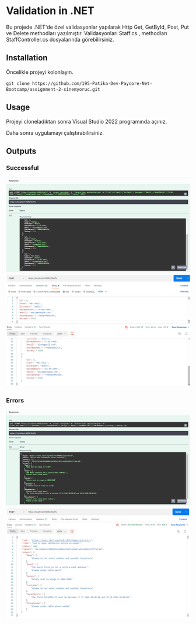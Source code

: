 # Validation in .NET
Bu projede .NET'de özel validasyonlar yapılarak Http Get, GetById, Post, Put ve Delete methodları yazılmıştır.
Validasyonları Staff.cs , methodları StaffController.cs dosyalarında görebilirsiniz.

## Installation
Öncelikle projeyi kolonlayın.

```
git clone https://github.com/195-Patika-Dev-Paycore-Net-Bootcamp/assignment-2-sinemyoruc.git
```

## Usage
Projeyi cloneladıktan sonra Visual Studio 2022 programında açınız.

Daha sonra uygulamayı çalıştırabilirsiniz.


## Outputs

### Successful
![Swagger](SinemYoruc-Odev2/Screenshots/swagger-successfull.png)
![Postman](SinemYoruc-Odev2/Screenshots/postman-successfull.png)

### Errors
![Swagger](SinemYoruc-Odev2/Screenshots/swagger-errors.png)
![Postman](SinemYoruc-Odev2/Screenshots/postman-errors.png)
